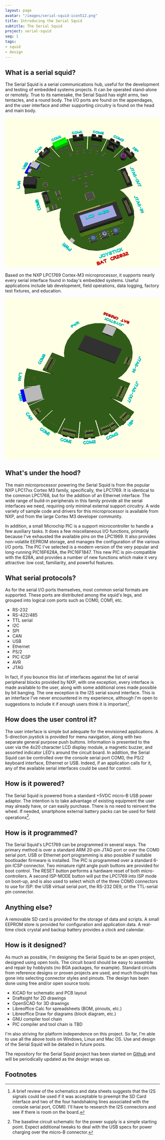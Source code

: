 ```yaml
---
layout: page
avatar: "/images/serial-squid-icon512.png"
title: Introducing the Serial Squid
subtitle: The Serial Squid
project: serial-squid
seq: 1
tags:
- squid
- design
---
```


## What is a serial squid?

The Serial Squid is a serial communications hub, useful for the development and testing of embedded systems projects.  It can be operated stand-alone or remotely.  True to its namesake, the Serial Squid has eight arms, two tentacles, and a round body.  The I/O ports are found on the appendages, and the user interface and other supporting circuitry is found on the head and main body.

![Serial Squid, Top View](/images/serial-squid-top-view-20160507.png) 

Based on the NXP LPC1769 Cortex-M3 microprocessor, it supports nearly every serial interface found in today's embedded systems.  Useful applications include lab development, field operations, data logging, factory test fixtures, and education.  

![Serial Squid, Bottom View](/images/serial-squid-bot-view-20160507.png) 

## What's under the hood?

  The main microprocessor powering the Serial Squid is from the popular NXP
LPC17xx Cortex M3 family, specifically, the LPC1769.  It is identical to the
common LPC1768, but for the addition of an Ethernet interface. The wide
range of build-in peripherals in this family provide all the serial interfaces we need,
requiring only minimal external support circuitry.  A wide variety of sample code
and drivers for this microprocessor is available from NXP, and from the large
Cortex M3 developer community.

  In addition, a small Microchip PIC is a support microcontroller to handle a few
auxiliary tasks.  It does a few miscellaneous I/O functions, primarily because
I've exhausted the available pins on the LPC1969.  It also provides
non-volatile EEPROM storage, and manages the configuration of the various I/O
ports.  The PIC I've selected is a modern version of the very popular and long-running PIC16F628A, the PIC16F1847.  This new PIC is
pin-compatible with the 628A, and provides a number of new functions which make
it very attractive: low cost, familiarity, and powerful features. <br />

## What serial protocols?

As for the serial I/O ports themselves, most common serial formats are supported.  These ports are distributed among the squid's legs, and grouped into logical com ports such as COM0, COM1, etc.  

* RS-232 
* RS-422/485
* TTL serial 
* I2C
* SPI 
* CAN 
* USB 
* Ethernet 
* PS/2
* PIC ICSP
* AVR 
* JTAG

In fact, if you bounce this list of interfaces against the list of serial peripheral blocks provided by NXP, with one exception, every interface is made available to the user, along with some additional ones made possible by bit banging.  The one exception is the I2S serial sound interface.  This is an interface I've never encountered in my experience, although I'm open to suggestions to include it if enough users think it is important[^note-i2s].

## How does the user control it?

The user interface is simple but adequate for the envisioned applications.  A 5-direction joystick is provided for menu navigation, along with two separate general purpose push buttons.  Information is presented to the user via the 4x20 character LCD display module, a magnetic buzzer, and assorted indicator LED's around the circuit board.  In addition, the Serial Squid can be controlled over the console serial port COM0, the PS/2 keyboard interface, Ethernet or USB.  Indeed, if an application calls for it, any of the available serial interfaces could be used for control.

## How is it powered?

The Serial Squid is powered from a standard +5VDC micro-B USB power adaptor.  The intention is to take advantage of existing equipment the user may already have, or can easily purchase.  There is no need to reinvent the wheel.  If needed, smartphone external battery packs can be used for field operations[^note-battery].  

## How is it programmed?

The Serial Squid's LPC1769 can be programmed in several ways.  The primary method is over a standard ARM 20-pin JTAG port or over the COM0 serial port.  USB or Ethernet port programming is also possible if suitable bootloader firmware is installed.  The PIC is programmed over a standard 6-pin ICSP connector.  Two miniature right angle push buttons are provided for boot control.  The RESET button performs a hardware reset of both micro-controllers.  A second ISP-MODE button will put the LPC1769 into ISP mode on boot-up, and is also used to select which of the three COM0 connectors to use for ISP: the USB virtual serial port, the RS-232 DE9, or the TTL-serial pin connector.

## Anything else?

A removable SD card is provided for the storage of data and scripts.  A small EEPROM store is provided for configuration and application data.  A real-time clock crystal and backup battery provides a clock and calendar. 

## How is it designed?

As much as possible, I'm designing the Serial Squid to be an open project, designed using open tools.  The circuit board should be easy to assemble and repair by hobbyists (no BGA packages, for example).  Standard circuits from reference designs or proven projects are used, and much thought has gone into selecting connector styles and pinouts.  The design has been done using free and/or open source tools:

* KiCAD for schematic and PCB layout
* Draftsight for 2D drawings
* OpenSCAD for 3D drawings
* Libreoffice Calc for spreadsheets (BOM, pinouts, etc.)
* Libreoffice Draw for diagrams (block diagram, etc.)
* GNU compiler tool chain 
* PIC compiler and tool chain is TBD

I'm also striving for platform independence on this project.  So far, I'm able to use all the above tools on Windows, Linux and Mac OS.  Use and design of the Serial Squid will be detailed in future posts.

The repository for the Serial Squid project has been started on 
<a href="https://github.com/thestumbler/serial-squid.git">Github</a> and will be periodically updated as the design wraps up.

## Footnotes

[^note-i2s]: A brief review of the schematics and data sheets suggests that the I2S signals could be used if it was acceptable to preempt the SD Card interface and two of the four handshaking lines associated with the console serial port, COM0.  I'll have to research the I2S connectors and see if there is room on the board.

[^note-battery]: The baseline circuit schematic for the power supply is a simple starting point.  Expect additional tweaks to deal with the USB specs for power charging over the micro-B connector.

